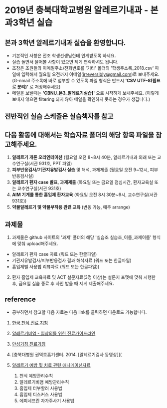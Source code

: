 # 2019년 충북대학교병원 알레르기내과 - 본과3학년 실습

## 본과 3학년  알레르기내과 실습을 환영합니다. 

- 기본적인 사항은 전조 학생선생님한테 인계받도록 하세요. 
- 실습 돌면서 물어볼 사항이 있으면 제게 연락하셔도 됩니다.
- 조장은 조원들의 이메일주소/전화번호를 '기타' 폴더의 '학생주소록_2018.csv' 파일에 입력해서 월요일 오전까지 이메일(irreversibly@gmail.com)로 보내주세요. (G-nmail 주소록에 바로 첨부할 수 있도록 파일 형식은 반드시 **'CSV UTF-8(쉼표로 분리)'** 로 저장해주세요)
- 메일을 보낼때는 **'CBNU_본3_알레르기실습]'** 으로 시작하게 보내주세요. (이렇게 보내지 않으면 filtering 되지 않아 메일을 확인하지 못하는 경우가 생깁니다.)
  
## 전반적인 실습 스케쥴은 실습책자를 참고
## 다음 활동에 대해서는 학습자료 폴더의 해당 항목 파일을 참고해주세요.  

1. **알레르기 개론 오리엔테이션** (월요일 오전 8~8시 40분, 알레르기내과 외래 또는 교수연구실(서관 931호, PPT 파일) 
2. **피부반응검사/기관지유발검사 실습** 및 해석, 과제제출 (월요일 오전 9~12시, 피부반응검사실)
3. **알레르기 환자 case 발표, 과제제출** (목요일 또는 금요일 점심시간, 환자교육실 또는 교수연구실(서관 931호) 
4. **AIM 기계를 통한 흡입제 환자교육** (화요일 오전 8시 30분~9시, 교수연구실(서관 931호))
6. **약물알레르기 및 약물부작용 관련 교육** (변동 가능, 매주 arrange)

## 과제물

1. 과제물은 github 사이트의 '과제' 폴더의 해당 '실습조 실습조_이름_과제이름' 형식에 맞춰 upload해주세요. 

- 알레르기 환자 case 자료 (워드 또는 한글파일)
- 기관지유발검사/피부반응검사 결과 해석자료 (워드 또는 한글파일)
- 흡입제별 사용법 리뷰자료 (워드 또는 한글파일))

2. 환자 흡입제 교육자료 및 ACT 설문자료(3명 이상)는 설문지 포멧에 맞춰 시행한 후, 금요일 실습 종료 후 사인 받을 때 제게 제출해주세요. 

## reference 

- 공부하면서 참고할 다음 자료는 다음 link를 클릭하면 다운로드 가능합니다.  

1. [한국 천식 진료 지침](http://www.allergy.or.kr/file/180629_01.pdf)
2. [알레르기비염 - 임상의를 위한 진료가이드라인](http://www.allergy.or.kr/file/allergic2015.pdf)
3. [만성기침 진료기침](http://www.allergy.or.kr/member/sub02_2.html)
4. [충북대병원 권역호흡기센터. 2014. [알레르기검사 동영상]](
5. [알레르기 예방 및 치료 관련 애니메이션자료](http://e-allergy.org/contents/sub04_06.html)

    1) 천식 예방관리수칙
    2) 알레르기비염 예방관리수칙
    3) 흡입제 터부할러 사용법
    4) 흡입제 디스커스 사용법
    5) 에피네프린 자가주사기 사용법
  
